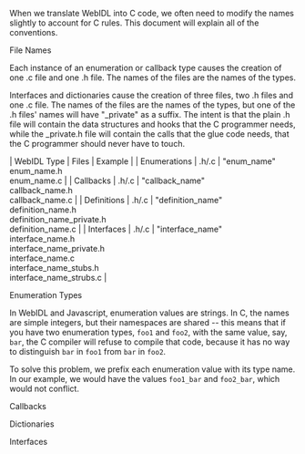 When we translate WebIDL into C code, we often need to modify the
names slightly to account for C rules.  This document will explain all
of the conventions.

File Names

Each instance of an enumeration or callback type causes the creation
of one .c file and one .h file.  The names of the files are the names
of the types.

Interfaces and dictionaries cause the creation of three files, two .h
files and one .c file.  The names of the files are the names of the
types, but one of the .h files' names will have "_private" as a
suffix.  The intent is that the plain .h file will contain the data
structures and hooks that the C programmer needs, while the _private.h
file will contain the calls that the glue code needs, that the C
programmer should never have to touch.

| WebIDL Type | Files | Example |
| Enumerations | .h/.c | "enum_name"<br>enum_name.h<br>enum_name.c |
| Callbacks | .h/.c | "callback_name"<br>callback_name.h<br>callback_name.c |
| Definitions | .h/.c | "definition_name"<br>definition_name.h<br>definition_name_private.h<br>definition_name.c |
| Interfaces | .h/.c | "interface_name"<br>interface_name.h<br>interface_name_private.h<br>interface_name.c<br>interface_name_stubs.h<br>interface_name_strubs.c |

Enumeration Types

In WebIDL and Javascript, enumeration values are strings.  In C, the
names are simple integers, but their namespaces are shared -- this
means that if you have two enumeration types, <code>foo1</code> and
<code>foo2</code>, with the same value, say, <code>bar</code>, the C
compiler will refuse to compile that code, because it has no way to
distinguish <code>bar</code> in <code>foo1</code> from
<code>bar</code> in <code>foo2</code>.

To solve this problem, we prefix each enumeration value with its type
name.  In our example, we would have the values <code>foo1_bar</code> and
<code>foo2_bar</code>, which would not conflict.

Callbacks

Dictionaries

Interfaces
